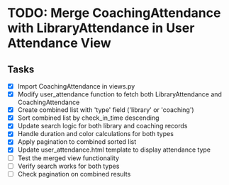 # TODO: Merge CoachingAttendance with LibraryAttendance in User Attendance View

## Tasks
- [x] Import CoachingAttendance in views.py
- [x] Modify user_attendance function to fetch both LibraryAttendance and CoachingAttendance
- [x] Create combined list with 'type' field ('library' or 'coaching')
- [x] Sort combined list by check_in_time descending
- [x] Update search logic for both library and coaching records
- [x] Handle duration and color calculations for both types
- [x] Apply pagination to combined sorted list
- [x] Update user_attendance.html template to display attendance type
- [ ] Test the merged view functionality
- [ ] Verify search works for both types
- [ ] Check pagination on combined results
